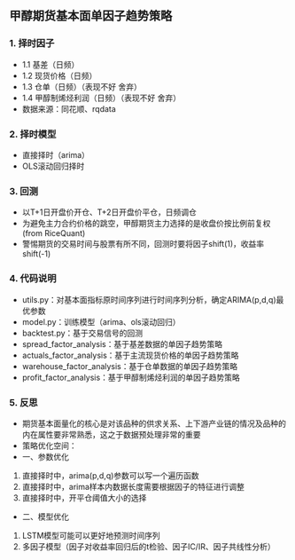 ## 甲醇期货基本面单因子趋势策略
### 1. 择时因子
- 1.1 基差（日频）
- 1.2 现货价格（日频）
- 1.3 仓单（日频）（表现不好 舍弃）
- 1.4 甲醇制烯烃利润（日频）（表现不好 舍弃）
- 数据来源：同花顺、rqdata
### 2. 择时模型
- 直接择时（arima） 
- OLS滚动回归择时
### 3. 回测
- 以T+1日开盘价开仓、T+2日开盘价平仓，日频调仓
- 为避免主力合约价格的跳空，甲醇期货主力选择的是收盘价按比例前复权(from RiceQuant)
- 警惕期货的交易时间与股票有所不同，回测时要将因子shift(1)，收益率shift(-1)
### 4. 代码说明
- utils.py：对基本面指标原时间序列进行时间序列分析，确定ARIMA(p,d,q)最优参数
- model.py：训练模型（arima、ols滚动回归）
- backtest.py：基于交易信号的回测
- spread_factor_analysis：基于基差数据的单因子趋势策略
- actuals_factor_analysis：基于主流现货价格的单因子趋势策略
- warehouse_factor_analysis：基于仓单数据的单因子趋势策略
- profit_factor_analysis：基于甲醇制烯烃利润的单因子趋势策略
### 5. 反思
- 期货基本面量化的核心是对该品种的供求关系、上下游产业链的情况及品种的内在属性要非常熟悉，这之于数据预处理非常的重要
- 策略优化空间：
- 一、参数优化
 1. 直接择时中，arima(p,d,q)参数可以写一个遍历函数
 2. 直接择时中，arima样本内数据长度需要根据因子的特征进行调整
 3. 直接择时中，开平仓阈值大小的选择
- 二、模型优化
 1. LSTM模型可能可以更好地预测时间序列
 2. 多因子模型（因子对收益率回归后的t检验、因子IC/IR、因子共线性分析）



